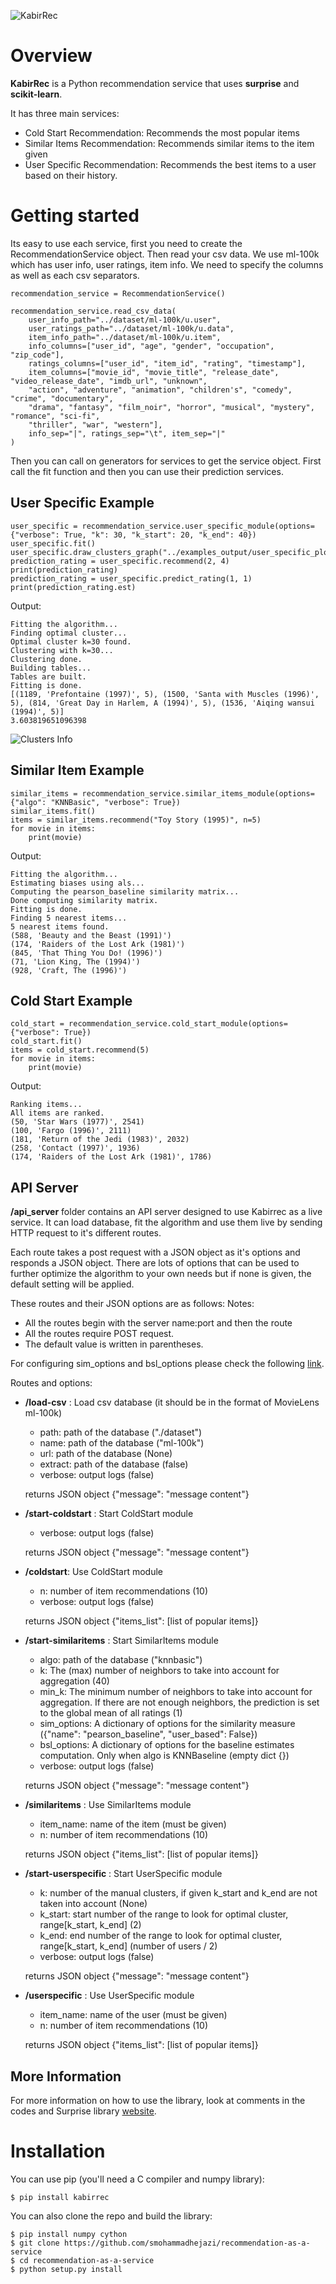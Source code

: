 ![KabirRec](https://github.com/smohammadhejazi/recommendation-as-a-service/raw/main/logo.svg "KabirRec")

# Overview
**KabirRec** is a Python recommendation service that uses **surprise** and **scikit-learn**.

It has three main services:
- Cold Start Recommendation: Recommends the most popular items
- Similar Items Recommendation: Recommends similar items to the item given
- User Specific Recommendation: Recommends the best items to a user based on their history.

# Getting started
Its easy to use each service, first you need to create the RecommendationService object. Then read your csv data. We use ml-100k which has user info, user ratings, item info. We need to specify the columns as well as each csv separators.
```
recommendation_service = RecommendationService()

recommendation_service.read_csv_data(
    user_info_path="../dataset/ml-100k/u.user",
    user_ratings_path="../dataset/ml-100k/u.data",
    item_info_path="../dataset/ml-100k/u.item",
    info_columns=["user_id", "age", "gender", "occupation", "zip_code"],
    ratings_columns=["user_id", "item_id", "rating", "timestamp"],
    item_columns=["movie_id", "movie_title", "release_date", "video_release_date", "imdb_url", "unknown",
    "action", "adventure", "animation", "children's", "comedy", "crime", "documentary",
    "drama", "fantasy", "film_noir", "horror", "musical", "mystery", "romance", "sci-fi",
    "thriller", "war", "western"],
    info_sep="|", ratings_sep="\t", item_sep="|"
)
```

Then you can call on generators for services to get the service object. First call the fit function and then you can use their prediction services.
## User Specific Example
```
user_specific = recommendation_service.user_specific_module(options={"verbose": True, "k": 30, "k_start": 20, "k_end": 40})
user_specific.fit()
user_specific.draw_clusters_graph("../examples_output/user_specific_plot.png")
prediction_rating = user_specific.recommend(2, 4)
print(prediction_rating)
prediction_rating = user_specific.predict_rating(1, 1)
print(prediction_rating.est)
```
Output:
```
Fitting the algorithm...
Finding optimal cluster...
Optimal cluster k=30 found.
Clustering with k=30...
Clustering done.
Building tables...
Tables are built.
Fitting is done.
[(1189, 'Prefontaine (1997)', 5), (1500, 'Santa with Muscles (1996)', 5), (814, 'Great Day in Harlem, A (1994)', 5), (1536, 'Aiqing wansui (1994)', 5)]
3.603819651096398
```
![Clusters Info](https://github.com/smohammadhejazi/recommendation-as-a-service/raw/main/examples_output/user_specific_plot.png "Clusters Info")
## Similar Item Example
```
similar_items = recommendation_service.similar_items_module(options={"algo": "KNNBasic", "verbose": True})
similar_items.fit()
items = similar_items.recommend("Toy Story (1995)", n=5)
for movie in items:
	print(movie)
```
Output:
```
Fitting the algorithm...
Estimating biases using als...
Computing the pearson_baseline similarity matrix...
Done computing similarity matrix.
Fitting is done.
Finding 5 nearest items...
5 nearest items found.
(588, 'Beauty and the Beast (1991)')
(174, 'Raiders of the Lost Ark (1981)')
(845, 'That Thing You Do! (1996)')
(71, 'Lion King, The (1994)')
(928, 'Craft, The (1996)')
```
## Cold Start Example
```
cold_start = recommendation_service.cold_start_module(options={"verbose": True})
cold_start.fit()
items = cold_start.recommend(5)
for movie in items:
	print(movie)
```
Output:
```
Ranking items...
All items are ranked.
(50, 'Star Wars (1977)', 2541)
(100, 'Fargo (1996)', 2111)
(181, 'Return of the Jedi (1983)', 2032)
(258, 'Contact (1997)', 1936)
(174, 'Raiders of the Lost Ark (1981)', 1786)
```
## API Server
**/api_server** folder contains an API server designed to use Kabirrec as a live service. It can load database, fit the algorithm and use them live by sending HTTP request to it's different routes.

Each route takes a post request with a JSON object as it's options and responds a JSON object. There are lots of options that can be used to further optimize the algorithm to your own needs but if none is given, the default setting will be applied.

These routes and their JSON options are as follows:
Notes: 
- All the routes begin with the server name:port and then the route
- All the routes require POST request.
- The default value is written in parentheses.

For configuring sim_options and bsl_options please check the following [link](https://surprise.readthedocs.io/en/stable/prediction_algorithms.html# "configuration options").

Routes and options:
- **/load-csv** : Load csv database (it should be in the format of MovieLens ml-100k)
	- path: path of the database ("./dataset")
    - name: path of the database ("ml-100k")
	- url: path of the database (None)
	- extract: path of the database (false)
	- verbose: output logs (false)
    
	returns JSON object {"message": "message content"}


- **/start-coldstart** : Start ColdStart module
	- verbose: output logs (false)

	returns JSON object {"message": "message content"}


- **/coldstart**: Use ColdStart module
	- n: number of item recommendations (10)
	- verbose: output logs (false)

	returns JSON object {"items_list": [list of popular items]}


- **/start-similaritems** : Start SimilarItems module
	- algo: path of the database ("knnbasic")
	- k: The (max) number of neighbors to take into account for aggregation (40)
	- min_k: The minimum number of neighbors to take into account for aggregation. If there are not enough neighbors, the prediction is set to the global mean of all ratings (1)
	- sim_options: A dictionary of options for the similarity measure ({"name": "pearson_baseline", "user_based": False})
	- bsl_options: A dictionary of options for the baseline estimates computation. Only when algo is KNNBaseline (empty dict {})
	- verbose: output logs (false)

	returns JSON object {"message": "message content"}


- **/similaritems** : Use SimilarItems module
	- item_name: name of the item (must be given)
	- n: number of item recommendations (10)

	returns JSON object {"items_list": [list of popular items]}


- **/start-userspecific** : Start UserSpecific module
	- k: number of the manual clusters, if given k_start and k_end are not taken into account (None)
	- k_start: start number of the range to look for optimal cluster, range[k_start, k_end] (2)
	- k_end: end number of the range to look for optimal cluster, range[k_start, k_end] (number of users / 2)
	- verbose: output logs (false)

	returns JSON object {"message": "message content"}


- **/userspecific** : Use UserSpecific module
	- item_name: name of the user (must be given)
	- n: number of item recommendations (10)

	returns JSON object {"items_list": [list of popular items]}


## More Information
For more information on how to use the library, look at comments in the codes and Surprise library [website](https://surpriselib.com "surprise library website").

# Installation
You can use pip (you'll need a C compiler and numpy library):
```
$ pip install kabirrec
```
You can also clone the repo and build the library:
```
$ pip install numpy cython
$ git clone https://github.com/smohammadhejazi/recommendation-as-a-service
$ cd recommendation-as-a-service
$ python setup.py install
```


